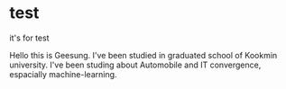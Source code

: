 # test
it's for test

Hello this is Geesung. I've been studied in graduated school of Kookmin university.
I've been studing about Automobile and IT convergence, espacially machine-learning.
